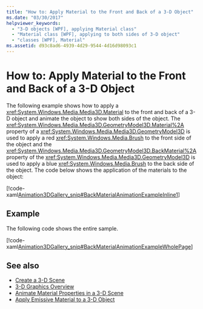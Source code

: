 ```yaml
---
title: "How to: Apply Material to the Front and Back of a 3-D Object"
ms.date: "03/30/2017"
helpviewer_keywords: 
  - "3-D objects [WPF], applying Material class"
  - "Material class [WPF], applying to both sides of 3-D object"
  - "classes [WPF], Material"
ms.assetid: d93c8ad6-4939-4d29-9544-4d16d98093c1
---
```

# How to: Apply Material to the Front and Back of a 3-D Object
The following example shows how to apply a <xref:System.Windows.Media.Media3D.Material> to the front and back of a 3-D object and animate the object to show both sides of the object. The <xref:System.Windows.Media.Media3D.GeometryModel3D.Material%2A> property of a <xref:System.Windows.Media.Media3D.GeometryModel3D> is used to apply a red <xref:System.Windows.Media.Brush> to the front side of the object and the <xref:System.Windows.Media.Media3D.GeometryModel3D.BackMaterial%2A> property of the <xref:System.Windows.Media.Media3D.GeometryModel3D> is used to apply a blue <xref:System.Windows.Media.Brush> to the back side of the object. The code below shows the application of the materials to the object:  
  
 [!code-xaml[Animation3DGallery_snip#BackMaterialAnimationExampleInline1](~/samples/snippets/csharp/VS_Snippets_Wpf/Animation3DGallery_snip/CS/BackMaterialAnimationExample.xaml#backmaterialanimationexampleinline1)]  
  
## Example  
 The following code shows the entire sample.  
  
 [!code-xaml[Animation3DGallery_snip#BackMaterialAnimationExampleWholePage](~/samples/snippets/csharp/VS_Snippets_Wpf/Animation3DGallery_snip/CS/BackMaterialAnimationExample.xaml#backmaterialanimationexamplewholepage)]  
  
## See also

- [Create a 3-D Scene](how-to-create-a-3-d-scene.md)
- [3-D Graphics Overview](3-d-graphics-overview.md)
- [Animate Material Properties in a 3-D Scene](how-to-animate-material-properties-in-a-3-d-scene.md)
- [Apply Emissive Material to a 3-D Object](how-to-apply-emissive-material-to-a-3-d-object.md)
